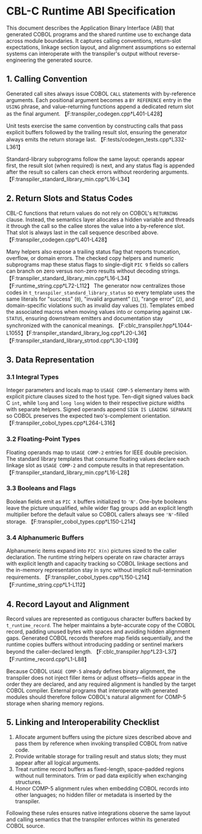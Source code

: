 # CBL-C Runtime ABI Specification

This document describes the Application Binary Interface (ABI) that generated COBOL
programs and the shared runtime use to exchange data across module boundaries. It
captures calling conventions, return-slot expectations, linkage section layout, and
alignment assumptions so external systems can interoperate with the transpiler's
output without reverse-engineering the generated source.

## 1. Calling Convention

Generated call sites always issue COBOL `CALL` statements with by-reference
arguments. Each positional argument becomes a `BY REFERENCE` entry in the `USING`
phrase, and value-returning functions append a dedicated return slot as the final
argument. 【F:transpiler_codegen.cpp†L401-L428】

Unit tests exercise the same convention by constructing calls that pass explicit
buffers followed by the trailing result slot, ensuring the generator always emits
the return storage last. 【F:tests/codegen_tests.cpp†L332-L361】

Standard-library subprograms follow the same layout: operands appear first, the
result slot (when required) is next, and any status flag is appended after the
result so callers can check errors without reordering arguments. 【F:transpiler_standard_library_min.cpp†L16-L34】

## 2. Return Slots and Status Codes

CBL-C functions that return values do not rely on COBOL's `RETURNING` clause.
Instead, the semantics layer allocates a hidden variable and threads it through the
call so the callee stores the value into a by-reference slot. That slot is always
last in the call sequence described above. 【F:transpiler_codegen.cpp†L401-L428】

Many helpers also expose a trailing status flag that reports truncation, overflow,
or domain errors. The checked copy helpers and numeric subprograms map these status
flags to single-digit `PIC 9` fields so callers can branch on zero versus non-zero
results without decoding strings. 【F:transpiler_standard_library_min.cpp†L16-L34】【F:runtime_string.cpp†L72-L112】 The
generator now centralizes those codes in `t_transpiler_standard_library_status` so
every template uses the same literals for "success" (`0`), "invalid argument" (`1`),
"range error" (`2`), and domain-specific violations such as invalid day values (`3`).
Templates embed the associated macros when moving values into or comparing against
`LNK-STATUS`, ensuring downstream emitters and documentation stay synchronized with
the canonical meanings. 【F:cblc_transpiler.hpp†L1044-L1055】【F:transpiler_standard_library_log.cpp†L20-L36】【F:transpiler_standard_library_strtod.cpp†L30-L139】

## 3. Data Representation

### 3.1 Integral Types

Integer parameters and locals map to `USAGE COMP-5` elementary items with explicit
picture clauses sized to the host type. Ten-digit signed values back C `int`, while
`long` and `long long` widen to their respective picture widths with separate
helpers. Signed operands append `SIGN IS LEADING SEPARATE` so COBOL preserves the
expected two's-complement orientation. 【F:transpiler_cobol_types.cpp†L264-L316】

### 3.2 Floating-Point Types

Floating operands map to `USAGE COMP-2` entries for IEEE double precision. The
standard library templates that consume floating values declare each linkage slot as
`USAGE COMP-2` and compute results in that representation. 【F:transpiler_standard_library_min.cpp†L16-L28】

### 3.3 Booleans and Flags

Boolean fields emit as `PIC X` buffers initialized to `'N'`. One-byte booleans leave
the picture unqualified, while wider flag groups add an explicit length multiplier
before the default value so COBOL callers always see `'N'`-filled storage. 【F:transpiler_cobol_types.cpp†L150-L214】

### 3.4 Alphanumeric Buffers

Alphanumeric items expand into `PIC X(n)` pictures sized to the caller declaration.
The runtime string helpers operate on raw character arrays with explicit length and
capacity tracking so COBOL linkage sections and the in-memory representation stay in
sync without implicit null-termination requirements. 【F:transpiler_cobol_types.cpp†L150-L214】【F:runtime_string.cpp†L1-L112】

## 4. Record Layout and Alignment

Record values are represented as contiguous character buffers backed by
`t_runtime_record`. The helper maintains a byte-accurate copy of the COBOL record,
padding unused bytes with spaces and avoiding hidden alignment gaps. Generated COBOL
records therefore map fields sequentially, and the runtime copies buffers without
introducing padding or sentinel markers beyond the caller-declared length. 【F:cblc_transpiler.hpp†L23-L37】【F:runtime_record.cpp†L1-L88】

Because COBOL `USAGE COMP-5` already defines binary alignment, the transpiler does
not inject filler items or adjust offsets—fields appear in the order they are
declared, and any required alignment is handled by the target COBOL compiler.
External programs that interoperate with generated modules should therefore follow
COBOL's natural alignment for COMP-5 storage when sharing memory regions.

## 5. Linking and Interoperability Checklist

1. Allocate argument buffers using the picture sizes described above and pass them
   by reference when invoking transpiled COBOL from native code.
2. Provide writable storage for trailing result and status slots; they must appear
   after all logical arguments.
3. Treat runtime record buffers as fixed-length, space-padded regions without null
   terminators. Trim or pad data explicitly when exchanging structures.
4. Honor COMP-5 alignment rules when embedding COBOL records into other languages;
   no hidden filler or metadata is inserted by the transpiler.

Following these rules ensures native integrations observe the same layout and
calling semantics that the transpiler enforces within its generated COBOL source.
